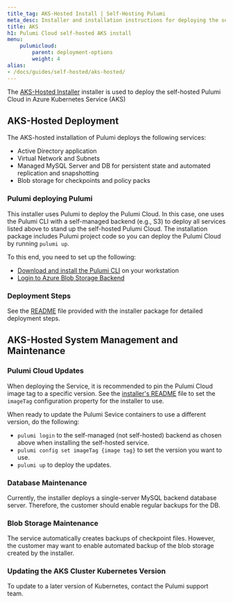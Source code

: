 ```yaml
---
title_tag: AKS-Hosted Install | Self-Hosting Pulumi
meta_desc: Installer and installation instructions for deploying the self-hosted Pulumi Cloud in AKS.
title: AKS
h1: Pulumi Cloud self-hosted AKS install
menu:
    pulumicloud:
        parent: deployment-options
        weight: 4
alias:
- /docs/guides/self-hosted/aks-hosted/
---
```


The [AKS-Hosted Installer](https://github.com/pulumi/pulumi-self-hosted-installers/tree/master/aks-hosted) installer is used to deploy the self-hosted Pulumi Cloud in Azure Kubernetes Service (AKS)

## AKS-Hosted Deployment

The AKS-hosted installation of Pulumi deploys the following services:

* Active Directory application
* Virtual Network and Subnets
* Managed MySQL Server and DB for persistent state and automated replication and snapshotting
* Blob storage for checkpoints and policy packs

### Pulumi deploying Pulumi

This installer uses Pulumi to deploy the Pulumi Cloud. In this case, one uses the Pulumi CLI with a self-managed backend (e.g., S3) to deploy all services listed above to stand up the self-hosted Pulumi Cloud. The installation package includes Pulumi project code so you can deploy the Pulumi Cloud by running `pulumi up`.

To this end, you need to set up the following:

* [Download and install the Pulumi CLI](/docs/install/) on your workstation
* [Login to Azure Blob Storage Backend](/docs/concepts/state#azure-blob-storage)

### Deployment Steps

See the [README](https://github.com/pulumi/pulumi-self-hosted-installers/tree/master/aks-hosted/README.md) file provided with the installer package for detailed deployment steps.

## AKS-Hosted System Management and Maintenance

### Pulumi Cloud Updates

When deploying the Service, it is recommended to pin the Pulumi Cloud image tag to a specific version. See the [installer's README](https://github.com/pulumi/pulumi-self-hosted-installers/tree/master/aks-hosted/README.md) file to set the `imageTag` configuration property for the installer to use.

When ready to update the Pulumi Sevice containers to use a different version, do the following:

* `pulumi login` to the self-managed (not self-hosted) backend as chosen above when installing the self-hosted service.
* `pulumi config set imageTag {image tag}` to set the version you want to use.
* `pulumi up` to deploy the updates.

### Database Maintenance

Currently, the installer deploys a single-server MySQL backend database server. Therefore, the customer should enable regular backups for the DB.

### Blob Storage Maintenance

The service automatically creates backups of checkpoint files. However, the customer may want to enable automated backup of the blob storage created by the installer.

### Updating the AKS Cluster Kubernetes Version

To update to a later version of Kubernetes, contact the Pulumi support team.
